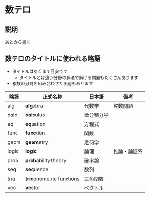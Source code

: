 # 数テロ

## 説明

あとから書く

## 数テロのタイトルに使われる略語

- タイトルはあくまで目安です
    - タイトルとは違う分野の解法で解ける問題もたくさんあります
- 複数の分野を組み合わせた出題もあります

|略語|正式名称|日本語|備考|
|---|---|---|---|
|alg|**alg**ebra|代数学|整数問題|
|calc|**calc**ulus|微分積分学||
|eq|**eq**uation|方程式||
|func|**func**tion|関数||
|geom|**geom**etry|幾何学||
|logic|**logic**|論理|推論・論証系|
|prob|**prob**ability theory|確率論||
|seq|**seq**uence|数列||
|trig|**trig**onometric function​s|三角関数||
|vec|**vec**tor|ベクトル||